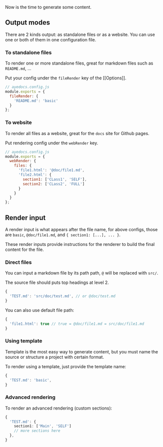 Now is the time to generate some content.

## Output modes

There are 2 kinds output: as standalone files or as a website. You can use one or both of them in one configuration file.

### To standalone files

To render one or more standalone files, great for markdown files such as `README.md`, ...

Put your config under the `fileRender` key of the [[Options]].

```js
// ayedocs.config.js
module.exports = {
  fileRender: {
    'README.md': 'basic'
  }
};
```

### To website

To render all files as a website, great for the `docs` site for Github pages.

Put rendering config under the `webRender` key.

```js
// ayedocs.config.js
module.exports = {
  webRender: {
    files: {
      'file1.html': '@doc/file1.md',
      'file2.html': {
        section1: ['CLass1', 'SELF'],
        section2: ['CLass2', 'FULL']
      }
    }
  }
};
```

## Render input

A render input is what appears after the file name, for above configs, those are `basic`, `@doc/file1.md`, and `{ section1: [...], ... }`.

These render inputs provide instructions for the renderer to build the final content for the file.

### Direct files

You can input a markdown file by its path path, `@` will be replaced with `src/`.

The source file should puts top headings at level 2.

```ts
{
  'TEST.md': 'src/doc/test.md', // or @doc/test.md
}
```

You can also use default file path:

```ts
{
  'file1.html': true // true = @doc/file1.md = src/doc/file1.md
}
```

### Using template

Template is the most easy way to generate content, but you must name the source or structure a project with certain format.

To render using a template, just provide the template name:

```ts
{
  'TEST.md': 'basic',
}
```

### Advanced rendering

To render an advanced rendering (custom sections):

```ts
{
  'TEST.md': {
    section1: ['Main', 'SELF']
    // more sections here
  },
}
```
